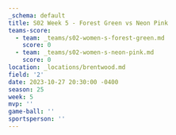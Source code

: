 ```yaml
---
_schema: default
title: S02 Week 5 - Forest Green vs Neon Pink
teams-score:
  - team: _teams/s02-women-s-forest-green.md
    score: 0
  - team: _teams/s02-women-s-neon-pink.md
    score: 0
location: _locations/brentwood.md
field: '2'
date: 2023-10-27 20:30:00 -0400
season: 25
week: 5
mvp: ''
game-ball: ''
sportsperson: ''
---
```

